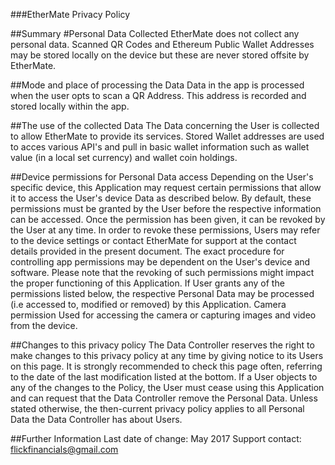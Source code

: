 
###EtherMate Privacy Policy

##Summary
#Personal Data Collected
EtherMate does not collect any personal data. Scanned QR Codes and Ethereum Public Wallet Addresses may be stored locally on the device but these are never stored offsite by EtherMate.

##Mode and place of processing the Data
Data in the app is processed when the user opts to scan a QR Address. This address is recorded and stored locally within the app.

##The use of the collected Data
The Data concerning the User is collected to allow EtherMate to provide its services.
Stored Wallet addresses are used to acces various API's and pull in basic wallet information such as wallet value (in a local set currency) and wallet coin holdings.

##Device permissions for Personal Data access
Depending on the User's specific device, this Application may request certain permissions that allow it to access the User's device Data as described below.
By default, these permissions must be granted by the User before the respective information can be accessed. Once the permission has been given, it can be revoked by the User at any time. In order to revoke these permissions, Users may refer to the device settings or contact EtherMate for support at the contact details provided in the present document.
The exact procedure for controlling app permissions may be dependent on the User's device and software.
Please note that the revoking of such permissions might impact the proper functioning of this Application.
If User grants any of the permissions listed below, the respective Personal Data may be processed (i.e accessed to, modified or removed) by this Application.
Camera permission
Used for accessing the camera or capturing images and video from the device.

##Changes to this privacy policy
The Data Controller reserves the right to make changes to this privacy policy at any time by giving notice to its Users on this page. It is strongly recommended to check this page often, referring to the date of the last modification listed at the bottom. If a User objects to any of the changes to the Policy, the User must cease using this Application and can request that the Data Controller remove the Personal Data. Unless stated otherwise, the then-current privacy policy applies to all Personal Data the Data Controller has about Users.

##Further Information
Last date of change: May 2017
Support contact: flickfinancials@gmail.com
